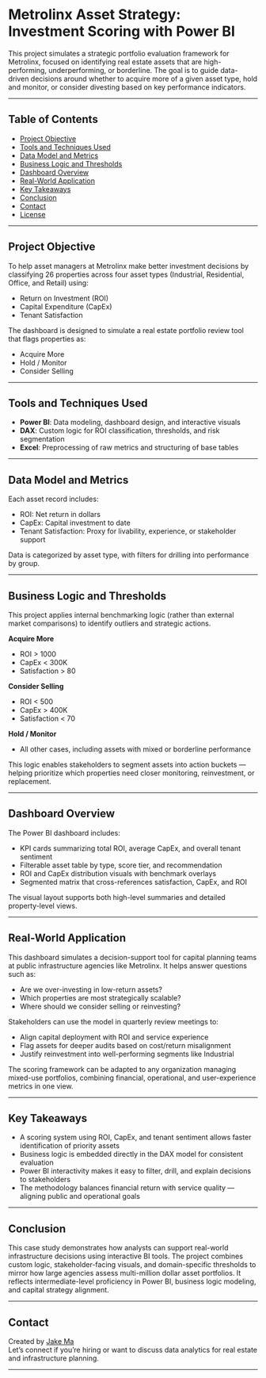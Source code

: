 # Metrolinx Asset Strategy: Investment Scoring with Power BI

This project simulates a strategic portfolio evaluation framework for Metrolinx, focused on identifying real estate assets that are high-performing, underperforming, or borderline. The goal is to guide data-driven decisions around whether to acquire more of a given asset type, hold and monitor, or consider divesting based on key performance indicators.

---

## Table of Contents

- [Project Objective](#project-objective)
- [Tools and Techniques Used](#tools-and-techniques-used)
- [Data Model and Metrics](#data-model-and-metrics)
- [Business Logic and Thresholds](#business-logic-and-thresholds)
- [Dashboard Overview](#dashboard-overview)
- [Real-World Application](#real-world-application)
- [Key Takeaways](#key-takeaways)
- [Conclusion](#conclusion)
- [Contact](#contact)
- [License](#license)

---

## Project Objective

To help asset managers at Metrolinx make better investment decisions by classifying 26 properties across four asset types (Industrial, Residential, Office, and Retail) using:

- Return on Investment (ROI)
- Capital Expenditure (CapEx)
- Tenant Satisfaction

The dashboard is designed to simulate a real estate portfolio review tool that flags properties as:
- Acquire More
- Hold / Monitor
- Consider Selling

---

## Tools and Techniques Used

- **Power BI**: Data modeling, dashboard design, and interactive visuals
- **DAX**: Custom logic for ROI classification, thresholds, and risk segmentation
- **Excel**: Preprocessing of raw metrics and structuring of base tables

---

## Data Model and Metrics

Each asset record includes:

- ROI: Net return in dollars  
- CapEx: Capital investment to date  
- Tenant Satisfaction: Proxy for livability, experience, or stakeholder support

Data is categorized by asset type, with filters for drilling into performance by group.

---

## Business Logic and Thresholds

This project applies internal benchmarking logic (rather than external market comparisons) to identify outliers and strategic actions.

**Acquire More**
- ROI > 1000
- CapEx < 300K
- Satisfaction > 80

**Consider Selling**
- ROI < 500
- CapEx > 400K
- Satisfaction < 70

**Hold / Monitor**
- All other cases, including assets with mixed or borderline performance

This logic enables stakeholders to segment assets into action buckets — helping prioritize which properties need closer monitoring, reinvestment, or replacement.

---

## Dashboard Overview

The Power BI dashboard includes:

- KPI cards summarizing total ROI, average CapEx, and overall tenant sentiment
- Filterable asset table by type, score tier, and recommendation
- ROI and CapEx distribution visuals with benchmark overlays
- Segmented matrix that cross-references satisfaction, CapEx, and ROI

The visual layout supports both high-level summaries and detailed property-level views.

---

## Real-World Application

This dashboard simulates a decision-support tool for capital planning teams at public infrastructure agencies like Metrolinx. It helps answer questions such as:

- Are we over-investing in low-return assets?
- Which properties are most strategically scalable?
- Where should we consider selling or reinvesting?

Stakeholders can use the model in quarterly review meetings to:

- Align capital deployment with ROI and service experience
- Flag assets for deeper audits based on cost/return misalignment
- Justify reinvestment into well-performing segments like Industrial

The scoring framework can be adapted to any organization managing mixed-use portfolios, combining financial, operational, and user-experience metrics in one view.

---

## Key Takeaways

- A scoring system using ROI, CapEx, and tenant sentiment allows faster identification of priority assets
- Business logic is embedded directly in the DAX model for consistent evaluation
- Power BI interactivity makes it easy to filter, drill, and explain decisions to stakeholders
- The methodology balances financial return with service quality — aligning public and operational goals

---

## Conclusion

This case study demonstrates how analysts can support real-world infrastructure decisions using interactive BI tools. The project combines custom logic, stakeholder-facing visuals, and domain-specific thresholds to mirror how large agencies assess multi-million dollar asset portfolios. It reflects intermediate-level proficiency in Power BI, business logic modeling, and capital strategy alignment.

---

## Contact

Created by [Jake Ma](https://www.linkedin.com/in/jakexm-analytics/)  
Let’s connect if you’re hiring or want to discuss data analytics for real estate and infrastructure planning.

---
